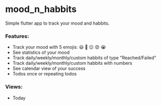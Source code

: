 # mood_n_habbits

Simple flutter app to track your mood and habbits.

### Features:

- Track your mood with 5 emojis: 😃 🙂 😐 😟 😭
- See statistics of your mood
- Track daily/weekly/monthly/custom habbits of type "Reached/Failed"
- Track daily/weekly/monthly/custom habbits with numbers
- See calendar view of your success
- Todos once or repeating todos

### Views:
- Today